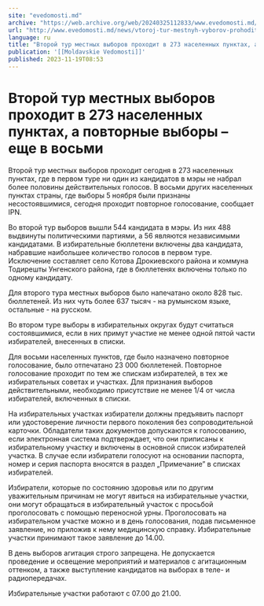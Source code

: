 ```yaml
---
site: "evedomosti.md"
archive: "https://web.archive.org/web/20240325112833/www.evedomosti.md/news/vtoroj-tur-mestnyh-vyborov-prohodit-v-273-naselennyh-punktah"
url: "http://www.evedomosti.md/news/vtoroj-tur-mestnyh-vyborov-prohodit-v-273-naselennyh-punktah"
language: ru
title: "Второй тур местных выборов проходит в 273 населенных пунктах, а повторные выборы – еще в восьми"
publication: '[[Moldavskie Vedomosti]]'
published: 2023-11-19T08:53
---
```


# Второй тур местных выборов проходит в 273 населенных пунктах, а повторные выборы – еще в восьми

Второй тур местных выборов проходит сегодня в 273 населенных пунктах, где в первом туре ни один из кандидатов в мэры не набрал более половины действительных голосов. В восьми других населенных пунктах страны, где выборы 5 ноября были признаны несостоявшимися, сегодня проходит повторное голосование, сообщает IPN.

Во второй тур выборов вышли 544 кандидата в мэры. Из них 488 выдвинуты политическими партиями, а 56 являются независимыми кандидатами. В избирательные бюллетени включены два кандидата, набравшие наибольшее количество голосов в первом туре. Исключение составляет село Котова Дрокиевского района и коммуна Тодирешты Унгенского района, где в бюллетенях включены только по одному кандидату.

Для второго тура местных выборов было напечатано около 828 тыс. бюллетеней. Из них чуть более 637 тысяч - на румынском языке, остальные - на русском.

Во втором туре выборы в избирательных округах будут считаться состоявшимися, если в них примут участие не менее одной пятой части избирателей, внесенных в списки.

Для восьми населенных пунктов, где было назначено повторное голосование, было отпечатано 23 000 бюллетеней. Повторное голосование проходит по тем же спискам избирателей, в тех же избирательных советах и участках. Для признания выборов действительными, необходимо присутствие не менее 1/4 от числа избирателей, включенных в списки.

На избирательных участках избиратели должны предъявить паспорт или удостоверение личности первого поколения без сопроводительной карточки. Обладатели таких документов допускаются к голосованию, если электронная система подтверждает, что они приписаны к избирательному участку и включены в основной список избирателей участка. В случае если избиратели голосуют на основании паспорта, номер и серия паспорта вносятся в раздел „Примечание” в списках избирателей.

Избиратели, которые по состоянию здоровья или по другим уважительным причинам не могут явиться на избирательные участки, они могут обращаться в избирательный участок с просьбой проголосовать с помощью переносной урны. Проголосовать на избирательном участке можно и в день голосования, подав письменное заявление, но приложив к нему медицинскую справку. Избирательные участки принимают такое заявление до 14.00.

В день выборов агитация строго запрещена. Не допускается проведение и освещение мероприятий и материалов с агитационным оттенком, а также выступление кандидатов на выборах в теле- и радиопередачах.

Избирательные участки работают с 07.00 до 21.00.